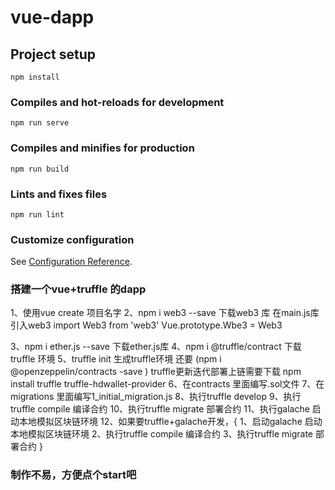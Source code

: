 # vue-dapp

## Project setup
```
npm install
```

### Compiles and hot-reloads for development
```
npm run serve
```

### Compiles and minifies for production
```
npm run build
```

### Lints and fixes files
```
npm run lint
```

### Customize configuration
See [Configuration Reference](https://cli.vuejs.org/config/).

### 搭建一个vue+truffle 的dapp
1、使用vue create 项目名字
2、npm i web3 --save 下载web3 库
在main.js库引入web3
import Web3 from 'web3'
Vue.prototype.Wbe3 = Web3

3、npm i ether.js --save 下载ether.js库
4、npm i @truffle/contract 下载truffle 环境
5、truffle init 生成truffle环境 还要 (npm i  @openzeppelin/contracts -save )
   truffle更新迭代部署上链需要下载 npm install truffle truffle-hdwallet-provider
6、在contracts 里面编写.sol文件
7、在migrations 里面编写1_initial_migration.js
8、执行truffle develop
9、执行truffle compile 编译合约
10、执行truffle migrate 部署合约
11、执行galache 启动本地模拟区块链环境
12、如果要truffle+galache开发，{
    1、启动galache 启动本地模拟区块链环境
    2、执行truffle compile 编译合约
    3、执行truffle migrate 部署合约
}

### 制作不易，方便点个start吧

